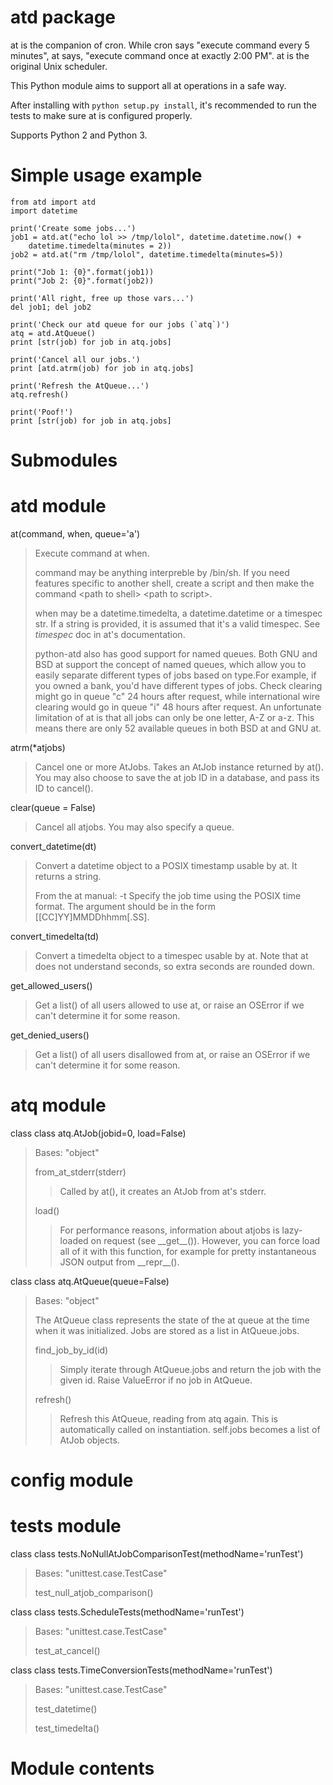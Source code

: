 atd package
===========

at is the companion of cron. While cron says "execute command every 5 minutes",
at says, "execute command once at exactly 2:00 PM". at is the original Unix
scheduler.

This Python module aims to support all at operations in a safe way.

After installing with `python setup.py install`, it's recommended to run the
tests to make sure at is configured properly.

Supports Python 2 and Python 3.

Simple usage example
====================

```
from atd import atd
import datetime

print('Create some jobs...')
job1 = atd.at("echo lol >> /tmp/lolol", datetime.datetime.now() + 
	datetime.timedelta(minutes = 2))
job2 = atd.at("rm /tmp/lolol", datetime.timedelta(minutes=5))

print("Job 1: {0}".format(job1))
print("Job 2: {0}".format(job2))

print('All right, free up those vars...')
del job1; del job2

print('Check our atd queue for our jobs (`atq`)')
atq = atd.AtQueue()
print [str(job) for job in atq.jobs]

print('Cancel all our jobs.')
print [atd.atrm(job) for job in atq.jobs]

print('Refresh the AtQueue...')
atq.refresh()

print('Poof!')
print [str(job) for job in atq.jobs]
```

Submodules
==========

atd module
==========

at(command, when, queue='a')

> Execute command at when.
>
> command may be anything interpreble by /bin/sh. If you need features specific
> to another shell, create a script and then make the command &lt;path to
> shell&gt; &lt;path to script&gt;.
>
> when may be a datetime.timedelta, a datetime.datetime or a timespec str. If a
> string is provided, it is assumed that it's a valid timespec. See *timespec*
> doc in at's documentation.
> 
> python-atd also has good support for named queues. Both GNU and BSD at
> support the concept of named queues, which allow you to easily separate
> different types of jobs based on type.For example, if you owned a bank, you'd
> have different types of jobs. Check clearing might go in queue "c" 24 hours
> after request, while international wire clearing would go in queue "i" 48
> hours after request. An unfortunate limitation of at is that all jobs can
> only be one letter, A-Z or a-z. This means there are only 52 available queues
> in both BSD at and GNU at.

atrm(\*atjobs)

> Cancel one or more AtJobs. Takes an AtJob instance returned by at(). You may
> also choose to save the at job ID in a database, and pass its ID to cancel().

clear(queue = False)

> Cancel all atjobs. You may also specify a queue.

convert\_datetime(dt)

> Convert a datetime object to a POSIX timestamp usable by at. It returns a
> string.
>
> From the at manual: -t Specify the job time using the POSIX time format. The
> argument should be in the form \[\[CC\]YY\]MMDDhhmm\[.SS\].

convert\_timedelta(td)

> Convert a timedelta object to a timespec usable by at. Note that at does not
> understand seconds, so extra seconds are rounded down.

get\_allowed\_users()

> Get a list() of all users allowed to use at, or raise an OSError if we can't
> determine it for some reason.

get\_denied\_users()

> Get a list() of all users disallowed from at, or raise an OSError if we can't
> determine it for some reason.

atq module
==========

class class atq.AtJob(jobid=0, load=False)

> Bases: "object"
>
> from\_at\_stderr(stderr)
>
> > Called by at(), it creates an AtJob from at's stderr.
>
> load()
>
> > For performance reasons, information about atjobs is lazy-loaded on request
> > (see \_\_get\_\_()). However, you can force load all of it with this
> > function, for example for pretty instantaneous JSON output from
> > \_\_repr\_\_().

class class atq.AtQueue(queue=False)

> Bases: "object"
>
> The AtQueue class represents the state of the at queue at the time when it
> was initialized. Jobs are stored as a list in AtQueue.jobs.
>
> find\_job\_by\_id(id)
>
> > Simply iterate through AtQueue.jobs and return the job with the given id.
> > Raise ValueError if no job in AtQueue.
>
> refresh()
>
> > Refresh this AtQueue, reading from atq again. This is automatically called
> > on instantiation. self.jobs becomes a list of AtJob objects.

config module
=============

tests module
============

class class tests.NoNullAtJobComparisonTest(methodName='runTest')

> Bases: "unittest.case.TestCase"
>
> test\_null\_atjob\_comparison()

class class tests.ScheduleTests(methodName='runTest')

> Bases: "unittest.case.TestCase"
>
> test\_at\_cancel()

class class tests.TimeConversionTests(methodName='runTest')

> Bases: "unittest.case.TestCase"
>
> test\_datetime()
>
> test\_timedelta()

Module contents
===============

